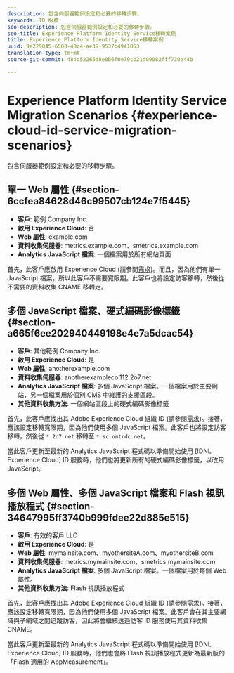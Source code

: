 ```yaml
---
description: 包含伺服器範例設定和必要的移轉步驟。
keywords: ID 服務
seo-description: 包含伺服器範例設定和必要的移轉步驟。
seo-title: Experience Platform Identity Service移轉案例
title: Experience Platform Identity Service移轉案例
uuid: 9e229045-6508-48c4-ae39-9537b4941853
translation-type: tm+mt
source-git-commit: 484c52265d8e0b6f0e79cb21d09082fff730a44b

---
```



# Experience Platform Identity Service Migration Scenarios {#experience-cloud-id-service-migration-scenarios}

包含伺服器範例設定和必要的移轉步驟。

## 單一 Web 屬性 {#section-6ccfea84628d46c99507cb124e7f5445}

* **客戶**: 範例 Company Inc.
* **啟用 Experience Cloud**: 否
* **Web 屬性**: example.com
* **資料收集伺服器**: metrics.example.com、smetrics.example.com
* **Analytics JavaScript 檔案**: 一個檔案用於所有網站頁面

首先，此客戶應啟用 Experience Cloud (請參閱[需求](../../reference/requirements.md))。而且，因為他們有單一 JavaScript 檔案，所以此客戶不需要寬限期。此客戶也將設定訪客移轉，然後從不需要的資料收集 CNAME 移轉走。

## 多個 JavaScript 檔案、硬式編碼影像標籤 {#section-a665f6ee202940449198e4e7a5dcac54}

* **客戶**: 其他範例 Company Inc.
* **啟用 Experience Cloud**: 是
* **Web 屬性**: anotherexample.com
* **資料收集伺服器**: anotherexampleco.112.2o7.net
* **Analytics JavaScript 檔案**: 多個 JavaScript 檔案。一個檔案用於主要網站，另一個檔案用於個別 CMS 中維護的支援區段。
* **其他資料收集方法**: 一個網站區段上的硬式編碼影像標籤

首先，此客戶應找出其 Adobe Experience Cloud 組織 ID (請參閱[需求](../../reference/requirements.md))。接著，應該設定移轉寬限期，因為他們使用多個 JavaScript 檔案。此客戶也將設定訪客移轉，然後從 `*.2o7.net` 移轉至 `*.sc.omtrdc.net`。

當此客戶更新至最新的 Analytics JavaScript 程式碼以準備開始使用 [!DNL Experience Cloud] ID 服務時，他們也將更新所有的硬式編碼影像標籤，以改用 JavaScript。

## 多個 Web 屬性、多個 JavaScript 檔案和 Flash 視訊播放程式 {#section-34647995ff3740b999fdee22d885e515}

* **客戶**: 有效的客戶 LLC
* **啟用 Experience Cloud**: 是
* **Web 屬性**: mymainsite.com、myothersiteA.com、myothersiteB.com
* **資料收集伺服器**: metrics.mymainsite.com、smetrics.mymainsite.com
* **Analytics JavaScript 檔案**: 多個 JavaScript 檔案。一個檔案用於每個 Web 屬性。
* **其他資料收集方法**: Flash 視訊播放程式

首先，此客戶應找出其 Adobe Experience Cloud 組織 ID (請參閱[需求](../../reference/requirements.md))。接著，應該設定移轉寬限期，因為他們使用多個 JavaScript 檔案。此客戶會在其主要網域與子網域之間追蹤訪客，因此將會繼續透過訪客 ID 服務使用其資料收集 CNAME。

當此客戶更新至最新的 Analytics JavaScript 程式碼以準備開始使用 [!DNL Experience Cloud] ID 服務時，他們也會將 Flash 視訊播放程式更新為最新版的「Flash 適用的 AppMeasurement」。
